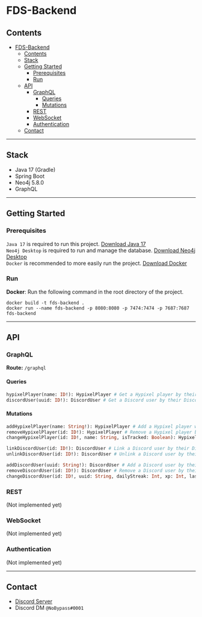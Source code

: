 # FDS-Backend

## Contents
- [FDS-Backend](#fds-backend)
    - [Contents](#contents)
    - [Stack](#stack)
    - [Getting Started](#getting-started)
      - [Prerequisites](#prerequisites)
      - [Run](#run)
    - [API](#api)
      - [GraphQL](#graphql)
        - [Queries](#queries)
        - [Mutations](#mutations)
      - [REST](#rest)
      - [WebSocket](#websocket)
      - [Authentication](#authentication)
  - [Contact](#contact)

***

## Stack
- Java 17 (Gradle)
- Spring Boot
- Neo4j 5.8.0
- GraphQL

***

## Getting Started
### Prerequisites
``Java 17`` is required to run this project. [Download Java 17](https://www.oracle.com/java/technologies/downloads/#java17)\
``Neo4j Desktop`` is required to run and manage the database. [Download Neo4j Desktop](https://neo4j.com/download/)\
``Docker`` is recommended to more easily run the project. [Download Docker](https://www.docker.com/products/docker-desktop)

### Run
**Docker**: Run the following command in the root directory of the project.
```shell 
docker build -t fds-backend .
docker run --name fds-backend -p 8080:8080 -p 7474:7474 -p 7687:7687 fds-backend
```

***

## API
### GraphQL
**Route:** ``/graphql``
#### Queries
```graphql
hypixelPlayer(name: ID!): HypixelPlayer # Get a Hypixel player by their Minecraft username.
discordUser(uuid: ID!): DiscordUser # Get a Discord user by their Discord ID
```
#### Mutations
```graphql
addHypixelPlayer(name: String!): HypixelPlayer # Add a Hypixel player with their Minecraft username.
removeHypixelPlayer(id: ID!): HypixelPlayer # Remove a Hypixel player by their ID.
changeHypixelPlayer(id: ID!, name: String, isTracked: Boolean): HypixelPlayer  # Change a Hypixel player's name or tracked status.

linkDiscordUser(id: ID!): DiscordUser # Link a Discord user by their Discord ID.
unlinkDiscordUser(id: ID!): DiscordUser # Unlink a Discord user by their Discord ID.

addDiscordUser(uuid: String!): DiscordUser # Add a Discord user by their Minecraft UUID.
removeDiscordUser(id: ID!): DiscordUser # Remove a Discord user by their Discord ID.
changeDiscordUser(id: ID!, uuid: String, dailyStreak: Int, xp: Int, lastDailyAt: Int, messagesSent: Int, registeredAt: Int): DiscordUser # Change a Discord user's properties.
```

### REST
(Not implemented yet)

### WebSocket
(Not implemented yet)

### Authentication
(Not implemented yet)

***

## Contact
- [Discord Server](https://discord.gg/DCgAecjphr)
- Discord DM ``@NoBypass#0001``